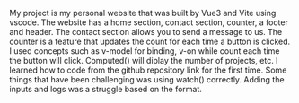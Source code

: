 My project is my personal website that was built by Vue3 and Vite using vscode. The website has a home section, contact section, counter, a footer and header. The contact section allows you to send a message to us. The counter is a feature that updates the count for each time a button is clicked. I used concepts such as v-model for binding, v-on while count each time the button will click. Computed() will diplay the number of projects, etc. I learned how to code from the github repository link for the first time. Some things that have been challenging was using watch() correctly. Adding the inputs and logs was a struggle based on the format. 
